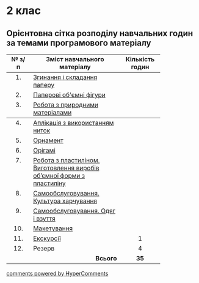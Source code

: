 <div id="hypercomments_widget" class="js-hypercomments-widget invisible"></div>

# 2 клас

## Орієнтовна сітка розподілу навчальних годин за темами програмового матеріалу 

<table  style="width: 80%;" align="center">
  <tr>
    <td width="12%" align="center"><b>№ з/п</b></td>
    <td width="40%" align="center"><b>Зміст навчального матеріалу</b></td>
    <td width="12%" align="center"><b>Кількість годин</b></td>
  </tr>
<tbody>
  <tr>
    <td width="12%" align="center" style="vertical-align:top !important;">
1.</td>
    <td width="40%" style="vertical-align:top !important;">
<a href="http://workmon14-new.ed-era.com/2/zg%D1%83nannya_i_skladannya_paperu.html">Згинання і складання паперу</a></td>
    <td width="12%" align="center" style="vertical-align:top !important;">
</td>
  </tr>
  <tr>
    <td width="12%" align="center" style="vertical-align:top !important;">
2.</td>
    <td width="40%" style="vertical-align:top !important;">
<a href="http://workmon14-new.ed-era.com/2/paperovi_obyemni_figur%D1%83.html">Паперові об'ємні фігури</a></td>
    <td width="12%" align="center" style="vertical-align:top !important;">
</td>
  </tr>
  <tr>
    <td width="12%" align="center" style="vertical-align:top !important;">
3.</td>
    <td width="40%" style="vertical-align:top !important;">
<a href="http://workmon14-new.ed-era.com/2/robota_z_pr%D1%83rodn%D1%83m%D1%83_materialam%D1%83.html">Робота з природними матеріалами</a></td>
    <td width="12%" align="center" style="vertical-align:top !important;">
</td>
  </tr>
  </tr>
</thead>
<tbody>
  <tr>
    <td width="12%" align="center" style="vertical-align:top !important;">
4.</td>
    <td width="40%" style="vertical-align:top !important;">
<a href="http://workmon14-new.ed-era.com/2/aplikatsiya_z_v%D1%83kor%D1%83stannyam_n%D1%83tok.html">Аплікація з використанням ниток</a></td>
    <td width="12%" align="center" style="vertical-align:top !important;">
</td>
  </tr>
  <tr>
    <td width="12%" align="center" style="vertical-align:top !important;">
5.</td>
    <td width="40%" style="vertical-align:top !important;">
<a href="http://workmon14-new.ed-era.com/2/ornament.html">Орнамент</a></td>
    <td width="12%" align="center" style="vertical-align:top !important;">
</td>
  </tr>
  <tr>
    <td width="12%" align="center" style="vertical-align:top !important;">
6.</td>
    <td width="40%" style="vertical-align:top !important;">
<a href="http://workmon14-new.ed-era.com/2/or%D1%83gami.html">Орігамі</a></td>
    <td width="12%" align="center" style="vertical-align:top !important;">
</td>
  </tr>
  <tr>
    <td width="12%" align="center" style="vertical-align:top !important;">
7.</td>
    <td width="40%" style="vertical-align:top !important;">
<a href="http://workmon14-new.ed-era.com/2/robota_z_plast%D1%83linom_na_plosch%D1%83ni_z_elementam%D1%83_tvorchosti.html">Робота з пластиліном. Виготовлення виробів об’ємної форми з пластиліну</a></td>
    <td width="12%" align="center" style="vertical-align:top !important;">
</td>
  </tr>
  <tr>
    <td width="12%" align="center" style="vertical-align:top !important;">
8.</td>
    <td width="40%" style="vertical-align:top !important;">
<a href="http://workmon14-new.ed-era.com/2/samoobslugovuvannya_kultura_kharchuvannya.html">Самообслуговування. Культура харчування</a></td>
    <td width="12%" align="center" style="vertical-align:top !important;">
</td>
  </tr>
  <tr>
    <td width="12%" align="center" style="vertical-align:top !important;">
9.</td>
    <td width="40%" style="vertical-align:top !important;">
<a href="http://workmon14-new.ed-era.com/2/samoobslugovuvannya_odyag_i_vzuttya.html">Самообслуговування. Одяг і взуття</a></td>
    <td width="12%" align="center" style="vertical-align:top !important;">
</td>
  </tr>
  <tr>
    <td width="12%" align="center" style="vertical-align:top !important;">
10.</td>
    <td width="40%" style="vertical-align:top !important;">
<a href="http://workmon14-new.ed-era.com/2/maketuvannya.html">Макетування</a></td>
    <td width="12%" align="center" style="vertical-align:top !important;">
</td>
  </tr>
  <tr>
    <td width="12%" align="center" style="vertical-align:top !important;">
11.</td>
    <td width="40%" style="vertical-align:top !important;">
<a href="http://workmon14-new.ed-era.com/2/ekskursiyi.html">Екскурсії</a></td>
    <td width="12%" align="center" style="vertical-align:top !important;">
1</td>
  </tr>
  <tr>
    <td width="12%" align="center" style="vertical-align:top !important;">
12.</td>
    <td width="40%" style="vertical-align:top !important;">
Резерв</td>
    <td width="12%" align="center" style="vertical-align:top !important;">
4</td>
  </tr>
  <tr>
    <td width="12%" align="right" style="vertical-align:top !important;" colspan="2">
<b>Всього</b></td>
    <td width="12%" align="center" style="vertical-align:top !important;">
<b>35</b></td>
  </tr>
</tbody>
</table>

<div class="js-hypercomments-container">
<a href="http://hypercomments.com" class="hc-link" title="comments widget">comments powered by HyperComments</a>
</div>